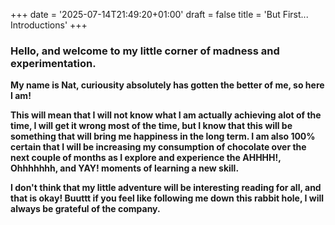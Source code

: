 +++
date = '2025-07-14T21:49:20+01:00'
draft = false
title = 'But First... Introductions'
+++

### Hello, and welcome to my little corner of madness and experimentation.

**My name is Nat, curiousity absolutely has gotten the better of me, so here I am!**

**This will mean that I will not know what I am actually achieving alot of the time, I will get it wrong most of the time, but I know that this will be something that will bring me happiness in the long term. I am also 100% certain that I will be increasing my consumption of chocolate over the next couple of months as I explore and experience the AHHHH!, Ohhhhhhh, and YAY! moments of learning a new skill.**

**I don't think that my little adventure will be interesting reading for all, and that is okay! Buuttt if you feel like following me down this rabbit hole, I will always be grateful of the company.**
